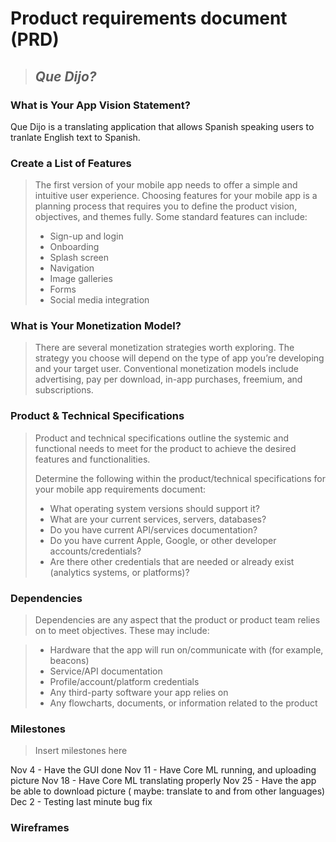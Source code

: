 # Product requirements document (PRD)

> ## *Que Dijo?*



### What is Your App Vision Statement?

Que Dijo is a translating application that allows Spanish speaking users to tranlate English text to Spanish.



### Create a List of Features
> The first version of your mobile app needs to offer a simple and intuitive user experience. Choosing features for your mobile app is a planning process that requires you to define the product vision, objectives, and themes fully. Some standard features can include:
> * Sign-up and login
> * Onboarding
> * Splash screen
> * Navigation
> * Image galleries
> * Forms
> * Social media integration
>

### What is Your Monetization Model?
> There are several monetization strategies worth exploring. The strategy you choose will depend on the type of app you’re developing and your target user. Conventional monetization models include advertising, pay per download, in-app purchases, freemium, and subscriptions.
> 

### Product & Technical Specifications
> Product and technical specifications outline the systemic and functional needs to meet for the product to achieve the desired features and functionalities.
> 
> 
> Determine the following within the product/technical specifications for your mobile app requirements document:
> * What operating system versions should support it?
> * What are your current services, servers, databases?
> * Do you have current API/services documentation?
> * Do you have current Apple, Google, or other developer accounts/credentials?
> * Are there other credentials that are needed or already exist (analytics systems, or platforms)?

### Dependencies
> Dependencies are any aspect that the product or product team relies on to meet objectives.
> These may include:
> 

> * Hardware that the app will run on/communicate with (for example, beacons)
> * Service/API documentation
> * Profile/account/platform credentials
> * Any third-party software your app relies on
> * Any flowcharts, documents, or information related to the product


### Milestones
> Insert milestones here
> 
Nov 4 - Have the GUI done
Nov 11 - Have Core ML running, and uploading picture
Nov 18 - Have Core ML translating properly
Nov 25 - Have the app be able to download picture ( maybe: translate to and from other languages)
Dec 2 - Testing last minute bug fix

### Wireframes 

